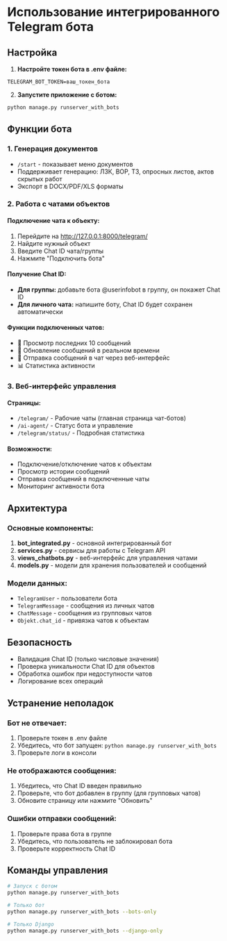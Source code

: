 # Использование интегрированного Telegram бота

## Настройка

1. **Настройте токен бота в .env файле:**
```
TELEGRAM_BOT_TOKEN=ваш_токен_бота
```

2. **Запустите приложение с ботом:**
```bash
python manage.py runserver_with_bots
```

## Функции бота

### 1. Генерация документов
- `/start` - показывает меню документов
- Поддерживает генерацию: ЛЗК, ВОР, ТЗ, опросных листов, актов скрытых работ
- Экспорт в DOCX/PDF/XLS форматы

### 2. Работа с чатами объектов

#### Подключение чата к объекту:
1. Перейдите на http://127.0.0.1:8000/telegram/
2. Найдите нужный объект
3. Введите Chat ID чата/группы
4. Нажмите "Подключить бота"

#### Получение Chat ID:
- **Для группы:** добавьте бота @userinfobot в группу, он покажет Chat ID
- **Для личного чата:** напишите боту, Chat ID будет сохранен автоматически

#### Функции подключенных чатов:
- 📱 Просмотр последних 10 сообщений
- 🔄 Обновление сообщений в реальном времени
- 💬 Отправка сообщений в чат через веб-интерфейс
- 📊 Статистика активности

### 3. Веб-интерфейс управления

#### Страницы:
- `/telegram/` - Рабочие чаты (главная страница чат-ботов)
- `/ai-agent/` - Статус бота и управление
- `/telegram/status/` - Подробная статистика

#### Возможности:
- Подключение/отключение чатов к объектам
- Просмотр истории сообщений
- Отправка сообщений в подключенные чаты
- Мониторинг активности бота

## Архитектура

### Основные компоненты:
1. **bot_integrated.py** - основной интегрированный бот
2. **services.py** - сервисы для работы с Telegram API
3. **views_chatbots.py** - веб-интерфейс для управления чатами
4. **models.py** - модели для хранения пользователей и сообщений

### Модели данных:
- `TelegramUser` - пользователи бота
- `TelegramMessage` - сообщения из личных чатов
- `ChatMessage` - сообщения из групповых чатов
- `Objekt.chat_id` - привязка чатов к объектам

## Безопасность

- Валидация Chat ID (только числовые значения)
- Проверка уникальности Chat ID для объектов
- Обработка ошибок при недоступности чатов
- Логирование всех операций

## Устранение неполадок

### Бот не отвечает:
1. Проверьте токен в .env файле
2. Убедитесь, что бот запущен: `python manage.py runserver_with_bots`
3. Проверьте логи в консоли

### Не отображаются сообщения:
1. Убедитесь, что Chat ID введен правильно
2. Проверьте, что бот добавлен в группу (для групповых чатов)
3. Обновите страницу или нажмите "Обновить"

### Ошибки отправки сообщений:
1. Проверьте права бота в группе
2. Убедитесь, что пользователь не заблокировал бота
3. Проверьте корректность Chat ID

## Команды управления

```bash
# Запуск с ботом
python manage.py runserver_with_bots

# Только бот
python manage.py runserver_with_bots --bots-only

# Только Django
python manage.py runserver_with_bots --django-only
```
